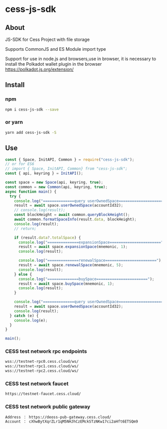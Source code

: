 # cess-js-sdk

## About

JS-SDK for Cess Project with file storage

Supports CommonJS and ES Module import type

Support for use in node.js and browsers,use in browser, it is necessary to install the Polkadot wallet plugin in the browser https://polkadot.js.org/extension/

## Install

### npm
```bash
npm i cess-js-sdk --save
```

### or yarn

```bash
yarn add cess-js-sdk -S
```

## Use

```javascript
const { Space, InitAPI, Common } = require("cess-js-sdk");
// or for ES6
// import { Space, InitAPI, Common} from "cess-js-sdk";
const { api, keyring } = InitAPI();

const space = new Space(api, keyring, true);
const common = new Common(api, keyring, true);
async function main() {
  try {
    console.log("==============query userOwnedSpace=======================");
    result = await space.userOwnedSpace(accountId32);
    // console.log(result);
    const blockHeight = await common.queryBlockHeight();
    await common.formatSpaceInfo(result.data, blockHeight);
    console.log(result);
    // return;

    if (result.data?.totalSpace) {
      console.log("==============expansionSpace=======================");
      result = await space.expansionSpace(mnemonic, 1);
      console.log(result);

      console.log("==============renewalSpace=======================");
      result = await space.renewalSpace(mnemonic, 5);
      console.log(result);
    } else {
      console.log("==============buySpace=======================");
      result = await space.buySpace(mnemonic, 1);
      console.log(result);
    }

    console.log("==============query userOwnedSpace=======================");
    result = await space.userOwnedSpace(accountId32);
    console.log(result);
  } catch (e) {
    console.log(e);
  }
}

main();

```

### CESS test network rpc endpoints

```sh
wss://testnet-rpc0.cess.cloud/ws/
wss://testnet-rpc1.cess.cloud/ws/
wss://testnet-rpc2.cess.cloud/ws/
```


###  CESS test network faucet

```sh
https://testnet-faucet.cess.cloud/
```

### CESS test network public gateway
```sh
Address ： https://deoss-pub-gateway.cess.cloud/
Account ： cXhwBytXqrZLr1qM5NHJhCzEMckSTzNKw17ci2aHft6ETSQm9
```